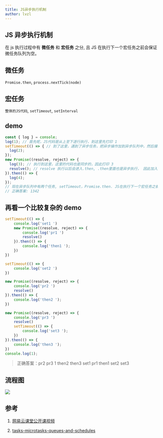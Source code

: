 ```yaml
---
title: JS异步执行机制
author: lvzl
---
```


<script setup>
  import useFancybox from '@use/useFancybox.js'
  useFancybox()
</script>

## JS 异步执行机制

在 js 执行过程中有 **微任务** 和 **宏任务** 之分, 且 JS 在执行下一个宏任务之前会保证微任务队列为空。

## 微任务

`Promise.then`, `process.nextTick(node)`

## 宏任务

`整体的JS代码`, `setTimeout`, `setInterval`

## demo

```js
const { log } = console;
log(1); // 首先呢，JS代码是从上至下逐行执行，到这里先打印 1
setTimeout(() => { // 到了这里，遇到了异步任务，把异步操作加到异步队列中，然后接着往下执行JS代码
  log(2);
});
new Promise((resolve, reject) => {
  log(3); // 执行到这里，这里的代码也是同步的，因此打印 3
  resolve(); // resolve 执行以后会进入.then, .then里面也是异步执行， 因此加入异步队列，整个的JS代码第一次就执行完了
}).then(() => {
  log(4);
});
// 现在异步队列中有两个任务, setTimeout，Promise.then. JS在执行下一个宏任务之前会保证微任务队列为空，因此会先打印 4, 再打印 2
// 正确答案: 1342
```

## 再看一个比较复杂的 demo

```js
setTimeout(() => {
    console.log('set1 ')
    new Promise((resolve, reject) => {
        console.log('pr1 ')
        resolve()
    }).then(() => {
        console.log('then1 ');
    })
})

setTimeout(() => {
    console.log('set2 ')
})

new Promise((resolve, reject) => {
    console.log('pr2 ')
    resolve()
}).then(() => {
    console.log('then2 ');
})

new Promise((resolve, reject) => {
    console.log('pr3 ')
    resolve()
    setTimeout(() => {
        console.log('set3 ');
    })
}).then(() => {
    console.log('then3 ');
})
console.log(1);
```

> 正确答案：pr2 pr3 1 then2 then3 set1 pr1 then1 set2 set3

## 流程图

<img data-fancybox="gallery"  src="https://mp-cb2e47ef-a802-469a-a81c-2b6efa9f8b60.cdn.bspapp.com/blog-resource/images/js-run-async.jpg" />

## 参考

1. [网易云课堂公开课视频](https://study.163.com/course/courseLearn.htm?courseId=1210407064)

2. [tasks-microtasks-queues-and-schedules](https://jakearchibald.com/2015/tasks-microtasks-queues-and-schedules)
